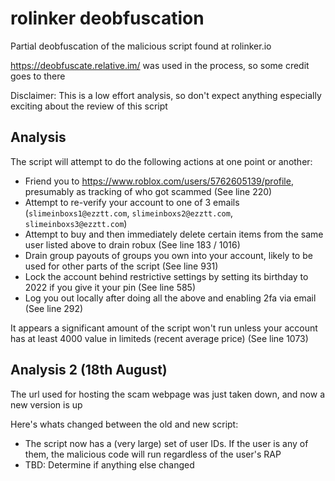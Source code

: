 # rolinker deobfuscation

Partial deobfuscation of the malicious script found at rolinker.io

https://deobfuscate.relative.im/ was used in the process, so some credit goes to there

Disclaimer: This is a low effort analysis, so don't expect anything especially exciting about the review of this script

## Analysis

The script will attempt to do the following actions at one point or another:
* Friend you to https://www.roblox.com/users/5762605139/profile, presumably as tracking of who got scammed (See line 220)
* Attempt to re-verify your account to one of 3 emails (`slimeinboxs1@ezztt.com`, `slimeinboxs2@ezztt.com`, `slimeinboxs3@ezztt.com`)
* Attempt to buy and then immediately delete certain items from the same user listed above to drain robux (See line 183 / 1016)
* Drain group payouts of groups you own into your account, likely to be used for other parts of the script (See line 931)
* Lock the account behind restrictive settings by setting its birthday to 2022 if you give it your pin (See line 585)
* Log you out locally after doing all the above and enabling 2fa via email (See line 292)

It appears a significant amount of the script won't run unless your account has at least 4000 value in limiteds (recent average price) (See line 1073)

## Analysis 2 (18th August)

The url used for hosting the scam webpage was just taken down, and now a new version is up

Here's whats changed between the old and new script:
* The script now has a (very large) set of user IDs. If the user is any of them, the malicious code will run regardless of the user's RAP
* TBD: Determine if anything else changed